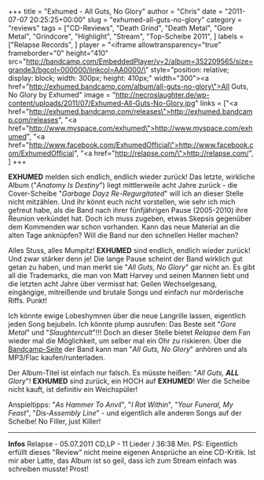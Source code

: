 +++
title = "Exhumed - All Guts, No Glory"
author = "Chris"
date = "2011-07-07 20:25:25+00:00"
slug = "exhumed-all-guts-no-glory"
category = "reviews"
tags = ["CD-Reviews", "Death Grind", "Death Metal", "Gore Metal", "Grindcore", "Highlight", "Stream", "Top-Scheibe 2011", ]
labels = ["Relapse Records", ]
player = "<iframe allowtransparency=\"true\" frameborder=\"0\" height=\"410\" src=\"http://bandcamp.com/EmbeddedPlayer/v=2/album=352209565/size=grande3/bgcol=000000/linkcol=AA0000/\" style=\"position: relative; display: block; width: 300px; height: 410px;\" width=\"300\"><a href=\"http://exhumed.bandcamp.com/album/all-guts-no-glory\">All Guts, No Glory by Exhumed</a></iframe>"
image = "http://necroslaughter.de/wp-content/uploads/2011/07/Exhumed-All-Guts-No-Glory.jpg"
links = ["<a href=\"http://exhumed.bandcamp.com/releases\">http://exhumed.bandcamp.com/releases</a>", "<a href=\"http://www.myspace.com/exhumed\">http://www.myspace.com/exhumed</a>", "<a href=\"http://www.facebook.com/ExhumedOfficial\">http://www.facebook.com/ExhumedOfficial</a>", "<a href=\"http://relapse.com/\">http://relapse.com/</a>", ]
+++



**EXHUMED** melden sich endlich, endlich wieder zurück! Das letzte, wirkliche Album ("_Anatomy Is Destiny_") liegt mittlerweile acht Jahre zurück - die Cover-Scheibe "_Garbage Dayz Re-Regurgitated_" will ich an dieser Stelle nicht mitzählen. Und ihr könnt euch nicht vorstellen, wie sehr ich mich gefreut habe, als die Band nach ihrer fünfjährigen Pause (2005-2010) ihre Reunion verkündet hat. Doch ich muss zugeben, etwas Skepsis gegenüber dem Kommenden war schon vorhanden. Kann das neue Material an die alten Tage anknüpfen? Will die Band nur den schnellen Heller machen?

Alles Stuss, alles Mumpitz! **EXHUMED** sind endlich, endlich wieder zurück! Und zwar stärker denn je! Die lange Pause scheint der Band wirklich gut getan zu haben, und man merkt sie "_All Guts, No Glory_" gar nicht an. Es gibt all die Trademarks, die man von Matt Harvey und seinen Mannen liebt und die letzten acht Jahre über vermisst hat: Geilen Wechselgesang, eingängige, mitreißende und brutale Songs und einfach nur mörderische Riffs. Punkt!

Ich könnte ewige Lobeshymnen über die neue Langrille lassen, eigentlich jeden Song bejubeln. Ich könnte plump ausrufen: Das Beste seit "_Gore Metal_" und "_Slaughtercult_"!!! Doch an dieser Stelle bietet _Relapse_ dem Fan wieder mal die Möglichkeit, um selber mal ein Ohr zu riskieren. Über die <a href="http://exhumed.bandcamp.com/releases">Bandcamp-Seite</a> der Band kann man "_All Guts, No Glory_" anhören und als MP3/Flac kaufen/runterladen.



Der Album-Titel ist einfach nur falsch. Es müsste heißen: "_All Guts, **ALL** Glory_"! **EXHUMED** sind zurück, ein HOCH auf **EXHUMED**! Wer die Scheibe nicht kauft, ist definitiv ein Weichspüler!

Anspieltipps: "_As Hammer To Anvil_", "_I Rot Within_", "_Your Funeral, My Feast_", "_Dis-Assembly Line_" - und eigentlich alle anderen Songs auf der Scheibe! No Filler, just Killer!





---
**Infos**
Relapse - 05.07.2011
CD,LP - 11 Lieder / 36:38 Min.
PS: Eigentlich erfüllt dieses "Review" nicht meine eigenen Ansprüche an eine CD-Kritik. Ist mir aber Latte, das Album ist so geil, dass ich zum Stream einfach was schreiben musste! Prost!

